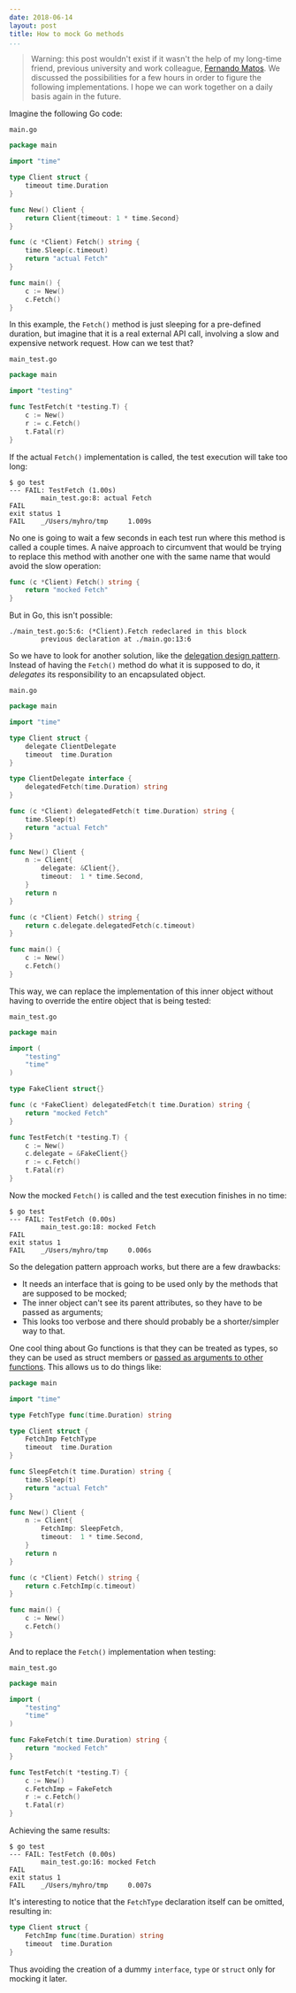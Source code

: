 ```yaml
---
date: 2018-06-14
layout: post
title: How to mock Go methods
...
```


> Warning: this post wouldn't exist if it wasn't the help of my long-time friend, previous university and work colleague, [Fernando Matos][fernandomrm]. We discussed the possibilities for a few hours in order to figure the following implementations. I hope we can work together on a daily basis again in the future.

Imagine the following Go code:


`main.go`

```go
package main

import "time"

type Client struct {
	timeout time.Duration
}

func New() Client {
	return Client{timeout: 1 * time.Second}
}

func (c *Client) Fetch() string {
	time.Sleep(c.timeout)
	return "actual Fetch"
}

func main() {
	c := New()
	c.Fetch()
}
```

In this example, the `Fetch()` method is just sleeping for a pre-defined duration, but imagine that it is a real external API call, involving a slow and expensive network request. How can we test that?

`main_test.go`

```go
package main

import "testing"

func TestFetch(t *testing.T) {
	c := New()
	r := c.Fetch()
	t.Fatal(r)
}
```

If the actual `Fetch()` implementation is called, the test execution will take too long:

```
$ go test
--- FAIL: TestFetch (1.00s)
        main_test.go:8: actual Fetch
FAIL
exit status 1
FAIL    _/Users/myhro/tmp     1.009s
```

No one is going to wait a few seconds in each test run where this method is called a couple times. A naive approach to circumvent that would be trying to replace this method with another one with the same name that would avoid the slow operation:

```go
func (c *Client) Fetch() string {
	return "mocked Fetch"
}
```

But in Go, this isn't possible:

```
./main_test.go:5:6: (*Client).Fetch redeclared in this block
        previous declaration at ./main.go:13:6
```

So we have to look for another solution, like the [delegation design pattern][delegation-pattern]. Instead of having the `Fetch()` method do what it is supposed to do, it _delegates_ its responsibility to an encapsulated object.

`main.go`

```go
package main

import "time"

type Client struct {
	delegate ClientDelegate
	timeout  time.Duration
}

type ClientDelegate interface {
	delegatedFetch(time.Duration) string
}

func (c *Client) delegatedFetch(t time.Duration) string {
	time.Sleep(t)
	return "actual Fetch"
}

func New() Client {
	n := Client{
		delegate: &Client{},
		timeout:  1 * time.Second,
	}
	return n
}

func (c *Client) Fetch() string {
	return c.delegate.delegatedFetch(c.timeout)
}

func main() {
	c := New()
	c.Fetch()
}
```

This way, we can replace the implementation of this inner object without having to override the entire object that is being tested:

`main_test.go`

```go
package main

import (
	"testing"
	"time"
)

type FakeClient struct{}

func (c *FakeClient) delegatedFetch(t time.Duration) string {
	return "mocked Fetch"
}

func TestFetch(t *testing.T) {
	c := New()
	c.delegate = &FakeClient{}
	r := c.Fetch()
	t.Fatal(r)
}
```

Now the mocked `Fetch()` is called and the test execution finishes in no time:

```
$ go test
--- FAIL: TestFetch (0.00s)
        main_test.go:18: mocked Fetch
FAIL
exit status 1
FAIL    _/Users/myhro/tmp     0.006s
```

So the delegation pattern approach works, but there are a few drawbacks:

- It needs an interface that is going to be used only by the methods that are supposed to be mocked;
- The inner object can't see its parent attributes, so they have to be passed as arguments;
- This looks too verbose and there should probably be a shorter/simpler way to that.

One cool thing about Go functions is that they can be treated as types, so they can be used as struct members or [passed as arguments to other functions][effective-go-funcs]. This allows us to do things like:

```go
package main

import "time"

type FetchType func(time.Duration) string

type Client struct {
	FetchImp FetchType
	timeout  time.Duration
}

func SleepFetch(t time.Duration) string {
	time.Sleep(t)
	return "actual Fetch"
}

func New() Client {
	n := Client{
		FetchImp: SleepFetch,
		timeout:  1 * time.Second,
	}
	return n
}

func (c *Client) Fetch() string {
	return c.FetchImp(c.timeout)
}

func main() {
	c := New()
	c.Fetch()
}
```

And to replace the `Fetch()` implementation when testing:

`main_test.go`

```go
package main

import (
	"testing"
	"time"
)

func FakeFetch(t time.Duration) string {
	return "mocked Fetch"
}

func TestFetch(t *testing.T) {
	c := New()
	c.FetchImp = FakeFetch
	r := c.Fetch()
	t.Fatal(r)
}
```

Achieving the same results:

```
$ go test
--- FAIL: TestFetch (0.00s)
        main_test.go:16: mocked Fetch
FAIL
exit status 1
FAIL    _/Users/myhro/tmp     0.007s
```

It's interesting to notice that the `FetchType` declaration itself can be omitted, resulting in:

```go
type Client struct {
	FetchImp func(time.Duration) string
	timeout  time.Duration
}
```

Thus avoiding the creation of a dummy `interface`, `type` or `struct` only for mocking it later.


[delegation-pattern]: https://en.wikipedia.org/wiki/Delegation_pattern
[effective-go-funcs]: https://golang.org/doc/effective_go.html#interface_methods
[fernandomrm]: https://github.com/fernandomrm
